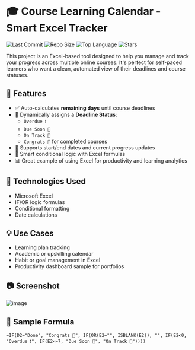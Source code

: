 # 🎓 Course Learning Calendar - Smart Excel Tracker

![Last Commit](https://img.shields.io/github/last-commit/amoreiraj/Course-Learning-Tracker)
![Repo Size](https://img.shields.io/github/repo-size/amoreiraj/Course-Learning-Tracker)
![Top Language](https://img.shields.io/github/languages/top/amoreiraj/Course-Learning-Tracker)
![Stars](https://img.shields.io/github/stars/amoreiraj/Course-Learning-Tracker?style=social)

This project is an Excel-based tool designed to help you manage and track your progress across multiple online courses. It's perfect for self-paced learners who want a clean, automated view of their deadlines and course statuses.

## 📁 Features

- ✅ Auto-calculates **remaining days** until course deadlines  
- 🎯 Dynamically assigns a **Deadline Status**:  
  - `Overdue ❗`  
  - `Due Soon 🚧`  
  - `On Track 💪`  
  - `Congrats 🎉` for completed courses  
- 📅 Supports start/end dates and current progress updates  
- 🧠 Smart conditional logic with Excel formulas  
- 📊 Great example of using Excel for productivity and learning analytics

## 🔧 Technologies Used

- Microsoft Excel  
- IF/OR logic formulas  
- Conditional formatting  
- Date calculations

## 💡 Use Cases

- Learning plan tracking  
- Academic or upskilling calendar  
- Habit or goal management in Excel  
- Productivity dashboard sample for portfolios

## 📷 Screenshot

![image](https://github.com/user-attachments/assets/a7d74f48-9beb-40f9-a550-24c3430c0c95)


## 🧪 Sample Formula

```excel
=IF(D2="Done", "Congrats 🎉", IF(OR(E2="", ISBLANK(E2)), "", IF(E2<0, "Overdue ❗", IF(E2<=7, "Due Soon 🚧", "On Track 💪"))))

